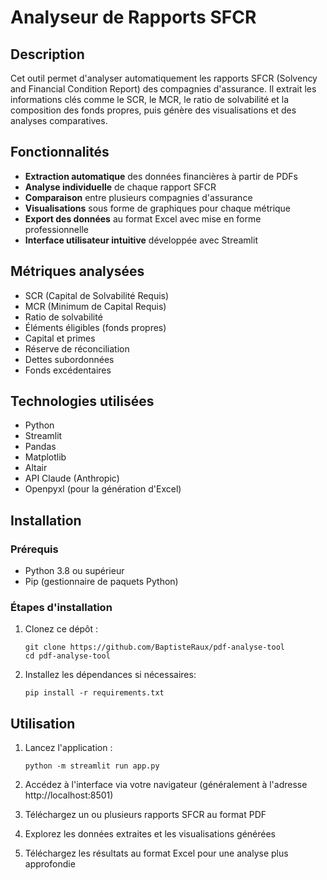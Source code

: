 # Analyseur de Rapports SFCR

## Description
Cet outil permet d'analyser automatiquement les rapports SFCR (Solvency and Financial Condition Report) des compagnies d'assurance. Il extrait les informations clés comme le SCR, le MCR, le ratio de solvabilité et la composition des fonds propres, puis génère des visualisations et des analyses comparatives.

## Fonctionnalités
- **Extraction automatique** des données financières à partir de PDFs 
- **Analyse individuelle** de chaque rapport SFCR
- **Comparaison** entre plusieurs compagnies d'assurance
- **Visualisations** sous forme de graphiques pour chaque métrique
- **Export des données** au format Excel avec mise en forme professionnelle
- **Interface utilisateur intuitive** développée avec Streamlit

## Métriques analysées
- SCR (Capital de Solvabilité Requis)
- MCR (Minimum de Capital Requis)
- Ratio de solvabilité
- Éléments éligibles (fonds propres)
- Capital et primes
- Réserve de réconciliation
- Dettes subordonnées
- Fonds excédentaires

## Technologies utilisées
- Python
- Streamlit
- Pandas
- Matplotlib
- Altair
- API Claude (Anthropic)
- Openpyxl (pour la génération d'Excel)

## Installation

### Prérequis
- Python 3.8 ou supérieur
- Pip (gestionnaire de paquets Python)

### Étapes d'installation
1. Clonez ce dépôt :
   ```
   git clone https://github.com/BaptisteRaux/pdf-analyse-tool
   cd pdf-analyse-tool
   ```

2. Installez les dépendances si nécessaires:
   ```
   pip install -r requirements.txt
   ```

## Utilisation

1. Lancez l'application :
   ```
   python -m streamlit run app.py
   ```

2. Accédez à l'interface via votre navigateur (généralement à l'adresse http://localhost:8501)

3. Téléchargez un ou plusieurs rapports SFCR au format PDF

4. Explorez les données extraites et les visualisations générées

5. Téléchargez les résultats au format Excel pour une analyse plus approfondie
